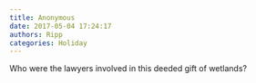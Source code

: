```yaml
---
title: Anonymous
date: 2017-05-04 17:24:17
authors: Ripp
categories: Holiday
---
```


 Who were the lawyers involved in this deeded gift of wetlands?